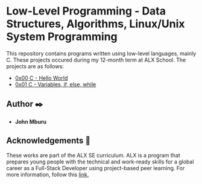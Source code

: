 # Low-Level Programming - Data Structures, Algorithms, Linux/Unix System Programming

This repository contains programs written using low-level languages, mainly C. These projects occured during my 12-month term at ALX School. The projects are as follows:
<ul>
<li>
<a href="https://github.com/mburuxx/alx-low_level_programming/tree/master/0x00-hello_world"> 0x00 C - Hello World </a>
</li>
<li>
<a href="https://github.com/mburuxx/alx-low_level_programming/tree/master/0x01-variables_if_else_while"> 0x01 C - Variables, if, else, while </a>
</li>
</ul>

## Author :black_nib:
<ul>
<li> <b>John Mburu</b> </li>
</ul>

## Acknowledgements :pray:
These works are part of the ALX SE curriculum. ALX is a program that prepares young people with the technical and work-ready skills for a global career as a Full-Stack Developer using project-based peer learning. For more information, follow this <a href= "https://www.alxafrica.com/">link. </a>
